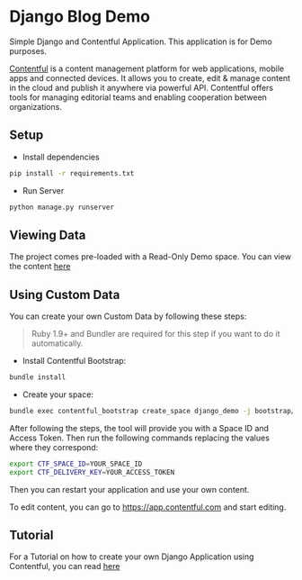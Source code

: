 # Django Blog Demo

Simple Django and Contentful Application.
This application is for Demo purposes.

[Contentful](https://www.contentful.com) is a content management platform for web applications, mobile apps and connected devices.
It allows you to create, edit & manage content in the cloud and publish it anywhere via powerful API.
Contentful offers tools for managing editorial teams and enabling cooperation between organizations.

## Setup

* Install dependencies

```bash
pip install -r requirements.txt
```

* Run Server

```bash
python manage.py runserver
```

## Viewing Data

The project comes pre-loaded with a Read-Only Demo space.
You can view the content [here](http://localhost:8000)

## Using Custom Data

You can create your own Custom Data by following these steps:

> Ruby 1.9+ and Bundler are required for this step if you want to do it automatically.

* Install Contentful Bootstrap:

```bash
bundle install
```

* Create your space:

```bash
bundle exec contentful_bootstrap create_space django_demo -j bootstrap/template.json
```

After following the steps, the tool will provide you with a Space ID and Access Token. Then run the following commands replacing the values where they correspond:

```bash
export CTF_SPACE_ID=YOUR_SPACE_ID
export CTF_DELIVERY_KEY=YOUR_ACCESS_TOKEN
```

Then you can restart your application and use your own content.

To edit content, you can go to https://app.contentful.com and start editing.

## Tutorial

For a Tutorial on how to create your own Django Application using Contentful, you can read [here](./TUTORIAL.md)
